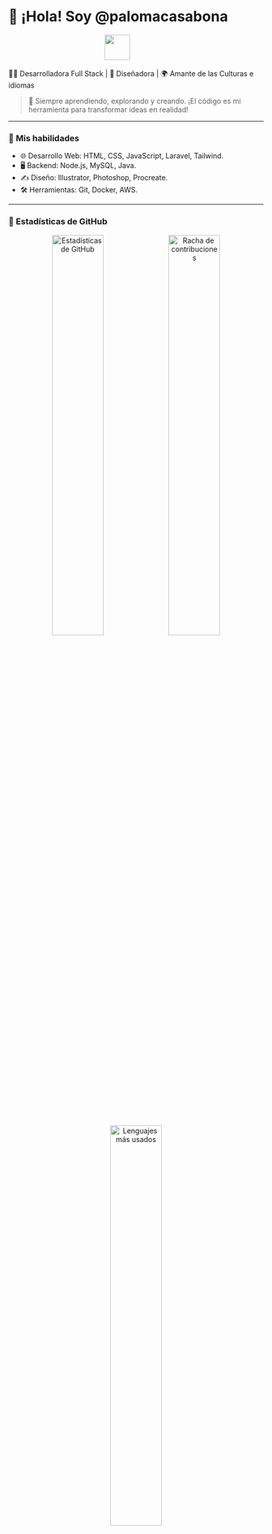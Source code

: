 # 🌟 ¡Hola! Soy @palomacasabona 

<div align="center">  
  <img src="https://media.giphy.com/media/hvRJCLFzcasrR4ia7z/giphy.gif" width="50"/> <!-- GIF de la manita -->
  <img ser="https://github.com/palomacasabona/palomacasabona/raw/peach-goma.gif" width="70"7> <!--gatitto coding -->
</div>

🧑‍💻 Desarrolladora Full Stack | 🎨 Diseñadora | 🌍 Amante de las Culturas e idiomas

> 🌠 Siempre aprendiendo, explorando y creando. ¡El código es mi herramienta para transformar ideas en realidad!

---

### 🚀 Mis habilidades
- 🌐 Desarrollo Web: HTML, CSS, JavaScript, Laravel, Tailwind. 
- 🖥️ Backend: Node.js, MySQL, Java.
- ✍️ Diseño: Illustrator, Photoshop, Procreate. 
- 🛠️ Herramientas: Git, Docker, AWS.

---

### 🌈 Estadísticas de GitHub

<div align="center">
  <img src="https://github-readme-stats.vercel.app/api?username=palomacasabona&show_icons=true&theme=radical" alt="Estadísticas de GitHub" width="45%">
  <img src="https://github-readme-streak-stats.herokuapp.com/?user=palomacasabona&theme=radical" alt="Racha de contribuciones" width="45%">
  <br/>
  <img src="https://github-readme-stats.vercel.app/api/top-langs/?username=palomacasabona&layout=compact&theme=radical" alt="Lenguajes más usados" width="45%">
</div>

---

### 🌍 Cosas que me inspiran:
- 🧡 **La creatividad y los Moomins**
- 🌙 **La riqueza de las culturas**
- 💻 **Resolver problemas a través del código**


---

### 🏆 Trofeos en GitHub
<div align="center">
  [![GitHub Trophies](https://github-profile-trophy.vercel.app/?username=palomacasabona&theme=radical)](https://github.com/ryo-ma/github-profile-trophy)
</div>

---

### 🌆 Mi GitHub Skyline
[🌆 Ver mi skyline en 3D](https://skyline.github.com/palomacasabona/2023)

---


### 🔗 Encuéntrame en:
[![LinkedIn](https://img.shields.io/badge/LinkedIn-%230077B5.svg?style=for-the-badge&logo=linkedin&logoColor=white)](https://linkedin.com/in/palomacasabona/)
